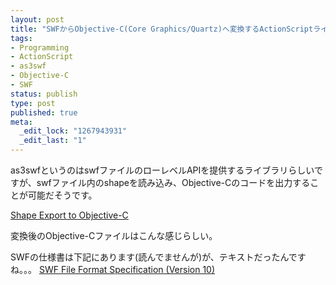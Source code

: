 ```yaml
--- 
layout: post
title: "SWFからObjective-C(Core Graphics/Quartz)へ変換するActionScriptライブラリ"
tags: 
- Programming
- ActionScript
- as3swf
- Objective-C
- SWF
status: publish
type: post
published: true
meta: 
  _edit_lock: "1267943931"
  _edit_last: "1"
---
```

as3swfというのはswfファイルのローレベルAPIを提供するライブラリらしいですが、swfファイル内のshapeを読み込み、Objective-Cのコードを出力することが可能だそうです。

<a href="http://wiki.github.com/claus/as3swf/shape-export-to-objective-c">Shape Export to Objective-C</a>

変換後のObjective-Cファイルはこんな感じらしい。
<script src="http://gist.github.com/186719.js?file=Shape1View.h"></script>
<script src="http://gist.github.com/186722.js?file=Shape1View.m"></script>

SWFの仕様書は下記にあります(読んでませんが)が、テキストだったんですね。。。
<a href="http://www.adobe.com/devnet/swf/">SWF File Format Specification (Version 10)</a>
